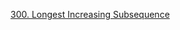 [300. Longest Increasing Subsequence](https://leetcode.com/problems/longest-increasing-subsequence/)
